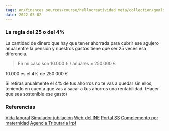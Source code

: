 ```yaml
---
tags: on/finances sources/course/hellocreatividad meta/collection/goals
date: 2022-05-02
---
```


 ### La regla del 25 o del 4%

La cantidad de dinero que hay que tener ahorrada para cubrir ese agujero anual entre la pensión y nuestros gastos tiene que ser 25 veces esa diferencia.

 > En mi caso son 10.000 € / anuales = 250.000 €
 
 10.000 es el 4% de 250.000 €

Si retiras anualmente el 4% de tus ahorros no te vas a quedar sin ellos, teniendo en cuenta que vas a sacar a tus ahorros una rentabilidad. (Hacer que sea sostenible ese gasto)

### Referencias
[Vida laboral](https://portal.seg-social.gob.es/wps/portal/importass/importass/Categorias/Vida+laboral+e+informes/Informes+sobre+tu+situacion+laboral/Informe+de+tu+vida+laboral?_ga=2.72653140.679728336.1648048415-662278104.1644840053)
[Simulador jubilación](https://sede.seg-social.gob.es/wps/portal/sede/sede/Ciudadanos/CiudadanoDetalle/!ut/p/z0/hY1LC4JAFIX_ii1cyh1HE1yKhFi5iJB0NjLoaLfHjI8p6t83tqlVceHCORy-DxgUwCS_Y8c1KskvJpcsqDw38N2QuNuEpCsS5dkmD72dl6Qu7MUEa2A_RjSYKXTM4qwD1nN9dFC2CorU_PEqJutpxWLU2GLNG_UPZ5wGh6dhYBGwWkktHhqKSTSieieJBmKTubBJjbeGN1zODX589ZfPJtScv6wo9Ofk4LBy8QIwAItv/)
[Web del INE](https://www.ine.es/ss/Satellite?L=0&c=Page&cid=1254735893337&p=1254735893337&pagename=ProductosYServicios%2FPYSLayout)
[Portal SS](https://revista.seg-social.es/-/as%C3%AD-quedan-las-pensiones-para-2022)
[Complemento por maternidad](https://www.seg-social.es/wps/portal/wss/internet/Trabajadores/PrestacionesPensionesTrabajadores/4c43ce49-6636-4a12-bacf-5e6697eb81da?1dmy&urile=wcm%3apath%3a%2Fwebcontent%2Bsyndication%2Fibmcontentwcm%253AunresolvedReferences#Beneficiarios)
[Agencia Tributaria Irpf](https://sede.agenciatributaria.gob.es/Sede/Retenciones.shtml)



